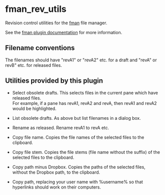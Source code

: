 # fman_rev_utils

Revision control utilities for the [fman](https://fman.io/) file manager.

See the [fman plugin documentation](https://fman.io/docs/plugins-introduction) for more 
information.

## Filename conventions

The filenames should have "revA1" or "revA2" etc. for a draft and "revA" or revB" etc. for 
released files.

## Utilities provided by this plugin

* Select obsolete drafts.  This selects files in the current pane which have released files.  
  For example, if a pane has revA1, revA2 and revA, then revA1 and revA2 would be highlighted.
  
* List obsolete drafts.  As above but list filenames in a dialog box.

* Rename as released.  Rename revA1 to revA etc.

* Copy file name.  Copies the file names of the selected files to the clipboard.

* Copy file stem.  Copies the file stems (file name without the suffix) of the selected files to 
  the clipboard.

* Copy path minus Dropbox.  Copies the paths of the selected files, without the Dropbox path, to
  the clipboard.

* Copy path, replacing your user name with %username% so that hyperlinks should work on their
  computers.
